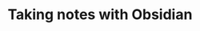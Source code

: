 ---
title: "Taking notes with Obsidian"
layout: page
nav_order: 4
has_children: true
parent: "Schedule"
---